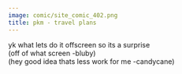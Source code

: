 ```yaml
---
image: comic/site_comic_402.png
title: pkm - travel plans
---
```

yk what lets do it offscreen so its a surprise  
(off of what screen -bluby)  
(hey good idea thats less work for me -candycane)
